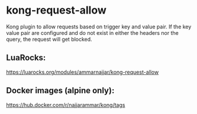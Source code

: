# kong-request-allow

Kong plugin to allow requests based on trigger key and value pair. If the key value pair are configured and do not exist in either the headers nor the query, the request will get blocked.

## LuaRocks:
https://luarocks.org/modules/ammarnajjar/kong-request-allow

## Docker images (alpine only):
https://hub.docker.com/r/najjarammar/kong/tags
